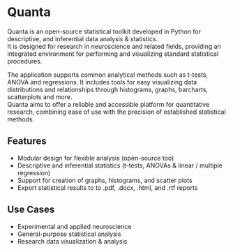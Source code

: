 # Quanta
Quanta is an open-source statistical toolkit developed in Python for descriptive, and inferential data analysis & statistics.  
It is designed for research in neuroscience and related fields, providing an integrated environment for performing and visualizing standard statistical procedures.

The application supports common analytical methods such as t-tests, ANOVA and regressions. 
It includes tools for easy visualizing data distributions and relationships through histograms, graphs, barcharts, scatterplots and more.  
Quanta aims to offer a reliable and accessible platform for quantitative research, combining ease of use with the precision of established statistical methods.

## Features
- Modular design for flexible analysis (open-source too)
- Descriptive and inferential statistics (t-tests, ANOVAs & linear / multiple regression)
- Support for creation of graphs, histograms, and scatter plots
- Export statistical results to to .pdf, .docx, .html, and .rtf reports

## Use Cases
- Experimental and applied neuroscience
- General-purpose statistical analysis
- Research data visualization & analysis
